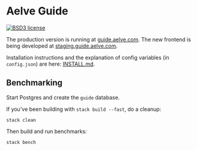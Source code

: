 # Aelve Guide

[![BSD3 license](https://img.shields.io/badge/license-BSD3-blue.svg)](https://github.com/aelve/guide/blob/master/LICENSE)

The production version is running at [guide.aelve.com](https://guide.aelve.com). The new frontend is being developed at [staging.guide.aelve.com](https://staging.guide.aelve.com).

Installation instructions and the explanation of config variables (in `config.json`) are here: [INSTALL.md](INSTALL.md).

## Benchmarking

Start Postgres and create the `guide` database.

If you've been building with `stack build --fast`, do a cleanup:

```
stack clean
```

Then build and run benchmarks:

```
stack bench
```
